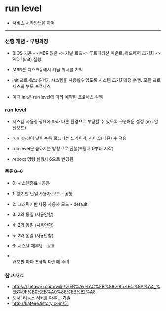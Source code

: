 # run level
* 서비스 시작방법을 제어
--------------------
### 선행 개념 - 부팅과정
* BIOS 기동 -> MBR 읽음 -> 커널 로드 -> 루트파티션 마운트, 하드웨어 초기화 -> PID 1(init) 실행
* MBR은 디스크상에서 커널 위치를 기억
* init 프로세스: 유저가 시스템을 사용할수 있도록 시스템 초기화과정 수행. 모든 프로세스의 부모 프로세스

* 이때 init은 run level에 따라 예약된 프로세스 실행

### run level
* 시스템 사용중 필요에 따라 다른 환경으로 부팅할 수 있도록 구분해둔 설정 (ex: 안전모드)

* run level이 낮을 수록 로드되는 드라이버, 서비스(데몬) 수 적음
* run level은 높아지는 방향으로 진행(부팅시 0부터 시작)
* reboot 명령 실행시 6으로 변경된

#### 종류 0~6
* 0: 시스템종료 - 공통
* 1: 쉘기반 단일 사용자 모드 - 공통
* 2: 그래픽기반 다중 사용자 모드 - default
* 3: 2와 동일 (사용안함)
* 4: 2와 동일 (사용안함)
* 5: 2와 동일 (사용안함)
* 6: 시스템 재부팅 - 공통

* <br>배포판 마다 조금씩 다름에 주의</br>

### 참고자료
* https://zetawiki.com/wiki/%EB%A6%AC%EB%88%85%EC%8A%A4_%EB%9F%B0%EB%A0%88%EB%B2%A8
* 도서: 리눅스 서버를 다루는 기술
* http://kateee.tistory.com/51